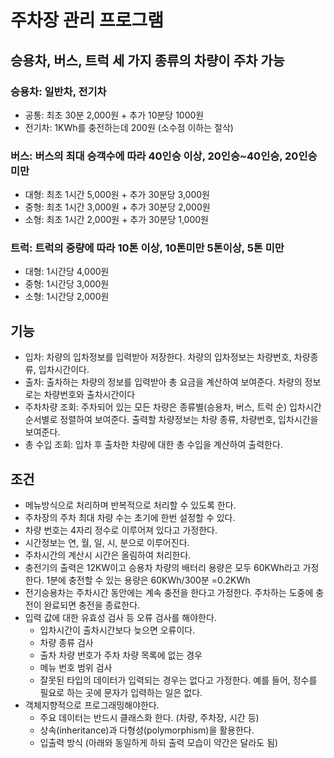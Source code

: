# 주차장 관리 프로그램

## 승용차, 버스, 트럭 세 가지 종류의 차량이 주차 가능

### 승용차: 일반차, 전기차

- 공통: 최초 30분 2,000원 + 추가 10분당 1000원
- 전기차: 1KWh를 충전하는데 200원 (소수점 이하는 절삭)

### 버스: 버스의 최대 승객수에 따라 40인승 이상, 20인승~40인승, 20인승 미만

- 대형: 최초 1시간 5,000원 + 추가 30분당 3,000원
- 중형: 최초 1시간 3,000원 + 추가 30분당 2,000원
- 소형: 최초 1시간 2,000원 + 추가 30분당 1,000원

### 트럭: 트럭의 중량에 따라 10톤 이상, 10톤미만 5톤이상, 5톤 미만

- 대형: 1시간당 4,000원
- 중형: 1시간당 3,000원
- 소형: 1시간당 2,000원

## 기능

- 입차: 차량의 입차정보를 입력받아 저장한다. 차량의 입차정보는 차량번호, 차량종류, 입차시간이다.
- 출차: 출차하는 차량의 정보를 입력받아 총 요금을 계산하여 보여준다. 차량의 정보로는 차량번호와 출차시간이다
- 주차차량 조회: 주차되어 있는 모든 차량은 종류별(승용차, 버스, 트럭 순) 입차시간 순서별로 정렬하여 보여준다. 출력할 차량정보는 차량 종류, 차량번호, 입차시간을 보여준다.
- 총 수입 조회: 입차 후 출차한 차량에 대한 총 수입을 계산하여 출력한다.

## 조건

- 메뉴방식으로 처리하며 반복적으로 처리할 수 있도록 한다.
- 주차장의 주차 최대 차량 수는 초기에 한번 설정할 수 있다.
- 차량 번호는 4자리 정수로 이루어져 있다고 가정한다.
- 시간정보는 연, 월, 일, 시, 분으로 이루어진다.
- 주차시간의 계산시 시간은 올림하여 처리한다.
- 충전기의 출력은 12KW이고 승용차 차량의 배터리 용량은 모두 60KWh라고 가정한다. 1분에 충전할 수 있는 용량은 60KWh/300분 =0.2KWh
- 전기승용차는 주차시간 동안에는 계속 충전을 한다고 가정한다. 주차하는 도중에 충전이 완료되면 충전을 종료한다.
- 입력 값에 대한 유효성 검사 등 오류 검사를 해야한다.
    - 입차시간이 출차시간보다 늦으면 오류이다.
    - 차량 종류 검사
    - 출차 차량 번호가 주차 차량 목록에 없는 경우
    - 메뉴 번호 범위 검사
    - 잘못된 타입의 데이터가 입력되는 경우는 없다고 가정한다. 예를 들어, 정수를 필요로 하는 곳에 문자가 입력하는 일은 없다.
- 객체지향적으로 프로그래밍해야한다.
    - 주요 데이터는 반드시 클래스화 한다. (차량, 주차장, 시간 등)
    - 상속(inheritance)과 다형성(polymorphism)을 활용한다.
    - 입출력 방식 (아래와 동일하게 하되 출력 모습이 약간은 달라도 됨)
